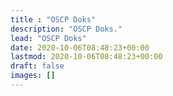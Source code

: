 ```yaml
---
title : "OSCP Doks"
description: "OSCP Doks."
lead: "OSCP Doks"
date: 2020-10-06T08:48:23+00:00
lastmod: 2020-10-06T08:48:23+00:00
draft: false
images: []
---
```

